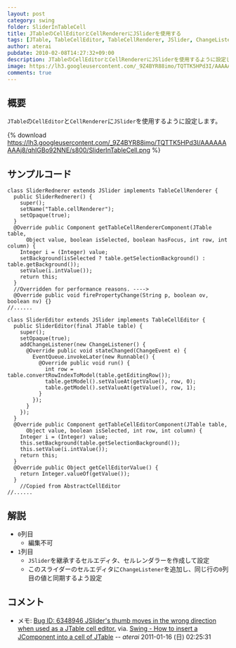 ```yaml
---
layout: post
category: swing
folder: SliderInTableCell
title: JTableのCellEditorとCellRendererにJSliderを使用する
tags: [JTable, TableCellEditor, TableCellRenderer, JSlider, ChangeListener]
author: aterai
pubdate: 2010-02-08T14:27:32+09:00
description: JTableのCellEditorとCellRendererにJSliderを使用するように設定します。
image: https://lh3.googleusercontent.com/_9Z4BYR88imo/TQTTK5HPd3I/AAAAAAAAAj8/qhIGBo92NNE/s800/SliderInTableCell.png
comments: true
---
```

## 概要
`JTable`の`CellEditor`と`CellRenderer`に`JSlider`を使用するように設定します。

{% download https://lh3.googleusercontent.com/_9Z4BYR88imo/TQTTK5HPd3I/AAAAAAAAAj8/qhIGBo92NNE/s800/SliderInTableCell.png %}

## サンプルコード
<pre class="prettyprint"><code>class SliderRednerer extends JSlider implements TableCellRenderer {
  public SliderRednerer() {
    super();
    setName("Table.cellRenderer");
    setOpaque(true);
  }
  @Override public Component getTableCellRendererComponent(JTable table,
      Object value, boolean isSelected, boolean hasFocus, int row, int column) {
    Integer i = (Integer) value;
    setBackground(isSelected ? table.getSelectionBackground() : table.getBackground());
    setValue(i.intValue());
    return this;
  }
  //Overridden for performance reasons. ----&gt;
  @Override public void firePropertyChange(String p, boolean ov, boolean nv) {}
//......
</code></pre>

<pre class="prettyprint"><code>class SliderEditor extends JSlider implements TableCellEditor {
  public SliderEditor(final JTable table) {
    super();
    setOpaque(true);
    addChangeListener(new ChangeListener() {
      @Override public void stateChanged(ChangeEvent e) {
        EventQueue.invokeLater(new Runnable() {
          @Override public void run() {
            int row = table.convertRowIndexToModel(table.getEditingRow());
            table.getModel().setValueAt(getValue(), row, 0);
            table.getModel().setValueAt(getValue(), row, 1);
          }
        });
      }
    });
  }
  @Override public Component getTableCellEditorComponent(JTable table,
      Object value, boolean isSelected, int row, int column) {
    Integer i = (Integer) value;
    this.setBackground(table.getSelectionBackground());
    this.setValue(i.intValue());
    return this;
  }
  @Override public Object getCellEditorValue() {
    return Integer.valueOf(getValue());
  }
    //Copied from AbstractCellEditor
//......
</code></pre>

## 解説
- `0`列目
    - 編集不可
- `1`列目
    - `JSlider`を継承するセルエディタ、セルレンダラーを作成して設定
    - このスライダーのセルエディタに`ChangeListener`を追加し、同じ行の`0`列目の値と同期するよう設定

<!-- dummy comment line for breaking list -->

## コメント
- メモ: [Bug ID: 6348946 JSlider's thumb moves in the wrong direction when used as a JTable cell editor.](http://bugs.java.com/bugdatabase/view_bug.do?bug_id=6348946) via. [Swing - How to insert a JComponent into a cell of JTable](https://community.oracle.com/thread/2153323) -- *aterai* 2011-01-16 (日) 02:25:31

<!-- dummy comment line for breaking list -->
